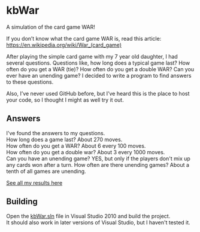 # kbWar
A simulation of the card game WAR!

If you don’t know what the card game WAR is, read this article:
https://en.wikipedia.org/wiki/War_(card_game) 

After playing the simple card game with my 7 year old daughter, I had several questions.  Questions like, how long does a typical game last?  How often do you get a WAR (tie)?  How often do you get a double WAR?  Can you ever have an unending game?  I decided to write a program to find answers to these questions.

Also, I’ve never used GitHub before, but I’ve heard this is the place to host your code, so I thought I might as well try it out.

Answers
-------

I've found the answers to my questions.  
How long does a game last? About 270 moves.  
How often do you get a WAR? About 6 every 100 moves.  
How often do you get a double war?  About 3 every 1000 moves.  
Can you have an unending game?  YES, but only if the players don't mix up any cards won after a turn.
  How often are there unending games?  About a tenth of all games are unending.  

[See all my results here](Results.md)

Building
--------

Open the [kbWar.sln](kbWar/kbWar.sln) file in Visual Studio 2010 and build the project.  
It should also work in later versions of Visual Studio, but I haven't tested it.
